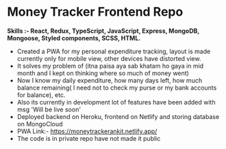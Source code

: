 # Money Tracker Frontend Repo
**Skills :- React, Redux, TypeScript, JavaScript, Express, MongoDB, Mongoose, Styled components, SCSS, HTML.**
- Created a PWA for my personal expenditure tracking, layout is made currently only for mobile view, other devices have distorted view.
- It solves my problem of (itna paisa aya sab khatam ho gaya in mid month and I kept on thinking where so much of money went)
- Now I know my daily expenditure, how many days left, how much balance remaining( I need not to check my purse or my bank accounts for balance), etc.
- Also its currently in development lot of features have been added with msg 'Will be live soon'
- Deployed backend on Heroku, frontend on Netlify and storing database on MongoCloud 
- PWA Link:- https://moneytrackerankit.netlify.app/
- The code is in private repo have not made it public
